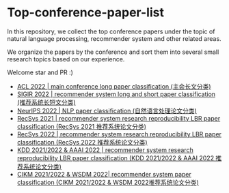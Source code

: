 # Top-conference-paper-list
In this repository, we collect the top conference papers under the topic of natural language processing,  recommender system and other related areas. 

We organize the papers by the conference and sort them into several small research topics based on our experience.  

Welcome star and PR :)

- [ACL 2022 | main conference long paper classification (主会长文分类)](ACL_2022_main_long_papers.md)
- [SIGIR 2022 | recommender system long and short paper classification (推荐系统长短文分类)](SIGIR_2022_recommendation_long_short_papers.md)
- [NeurIPS 2022 | NLP paper classification (自然语言处理论文分类)](NeurIPS_2022_NLP_papers.md)
- [RecSys 2021 | recommender system research reproducibility LBR paper classification (RecSys 2021 推荐系统论文分类)](RecSys_2021_recommendation_papers.md)
- [RecSys 2022 | recommender system research reproducibility LBR paper classification (RecSys 2022 推荐系统论文分类)](RecSys_2022_recommendation_papers.md)
- [KDD 2021/2022 & AAAI 2022 | recommender system research reproducibility LBR paper classification (KDD 2021/2022 & AAAI 2022 推荐系统论文分类)](KDD2022_KDD2021_AAAI2022_RS_papers.md)
- [CIKM 2021/2022 & WSDM 2022| recommender system paper classification (CIKM 2021/2022 & WSDM 2022推荐系统论文分类)](CIKM2022_CIKM2021_WSDM2022_RS_papers.md)